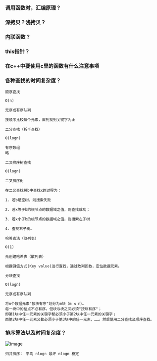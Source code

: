 ### 调用函数时，汇编原理？


### 深拷贝？浅拷贝？


### 内联函数？


### this指针？


### 在c++中要使用c里的函数有什么注意事项

### 各种查找的时间复杂度？
```
顺序查找

O(n)

无序或有序队列

按顺序比较每个元素，直到找到关键字为止

二分查找（折半查找）

O(logn)

有序数组
略

二叉排序树查找

O(logn)

二叉排序树

在二叉查找树b中查找x的过程为：

1. 若b是空树，则搜索失败

2. 若x等于b的根节点的数据域之值，则查找成功；

3. 若x小于b的根节点的数据域之值，则搜索左子树

4. 查找右子树。

哈希表法（散列表）

O(1)

先创建哈希表（散列表）

根据键值方式(Key value)进行查找，通过散列函数，定位数据元素。

分块查找

O(logn)

无序或有序队列

将n个数据元素"按块有序"划分为m块（m ≤ n）。
每一块中的结点不必有序，但块与块之间必须"按块有序"；
即第1块中任一元素的关键字都必须小于第2块中任一元素的关键字；
而第2块中任一元素又都必须小于第3块中的任一元素，……。然后使用二分查找及顺序查找。
```

### 排序算法以及时间复杂度？
![image](https://github.com/qianyuqiao/must_be_a_intern/blob/master/img/11.PNG)
```
归并排序： 平均 nlogn 最坏 nlogn 稳定
```
